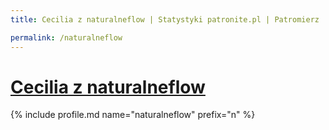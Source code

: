 ```yaml
---
title: Cecilia z naturalneflow | Statystyki patronite.pl | Patromierz

permalink: /naturalneflow
---
```


# [Cecilia z naturalneflow](https://patronite.pl/naturalneflow)

{% include profile.md name="naturalneflow" prefix="n" %}
